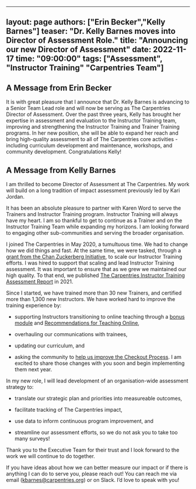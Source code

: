  ---
layout: page
authors: ["Erin Becker","Kelly Barnes"]
teaser: "Dr. Kelly Barnes moves into Director of Assessment Role."
title: "Announcing our new Director of Assessment"
date: 2022-11-17
time: "09:00:00"
tags: ["Assessment", "Instructor Training" "Carpentries Team"]
---

## A Message from Erin Becker
It is with great pleasure that I announce that Dr. Kelly Barnes is advancing to a Senior Team Lead role and will now be serving as The Carpentries Director of Assessment. Over the past three years, Kelly has brought her expertise in assessment and evaluation to the Instructor Training team, improving and strengthening the Instructor Training and Trainer Training programs. In her new position, she will be able to expand her reach and bring high-quality assessment to all of The Carpentries core activities - including curriculum development and maintenance, workshops, and community development. Congratulations Kelly!

## A Message from Kelly Barnes

I am thrilled to become Director of Assessment at The Carpentries. My work will build on a long tradition of impact assessment previously led by Kari Jordan.

It has been an absolute pleasure to partner with Karen Word to serve the Trainers and Instructor Training program. Instructor Training will always have my heart. I am so thankful to get to continue as a Trainer and on the Instructor Training Team while expanding my horizons. I am looking forward to engaging other sub-communities and serving the broader organisation.

I joined The Carpentries in May 2020, a tumultuous time. We had to change how we did things and fast. At the same time, we were tasked, through a [grant from the Chan Zuckerberg Initiative](https://carpentries.org/blog/2019/11/czi-moore-grant/), to scale our Instructor Training efforts. I was hired to support that scaling and lead Instructor Training assessment. It was important to ensure that as we grew we maintained our high quality. To that end, we published [The Carpentries Instructor Training Assessment Report](https://carpentries.github.io/2021_IT_report/index.html) in 2021.  

Since I started, we have trained more than 30 new Trainers, and certified more than 1,300 new Instructors. We have worked hard to improve the training experience by:



- supporting Instructors transitioning to online teaching through a [bonus module](https://carpentries.github.io/instructor-training-bonus-modules/) and [Recommendations for Teaching Online](https://carpentries.org/online-workshop-recommendations/),

- overhauling our communications with trainees,

- updating our curriculum, and

- asking the community to [help us improve the Checkout Process](https://carpentries.org/blog/2022/09/checkout-project/). I am excited to share those changes with you soon and begin implementing them next year.

In my new role, I will lead development of an organisation-wide assessment strategy to:



- translate our strategic plan and priorities into measureable outcomes,

- facilitate tracking of The Carpentries impact,

- use data to inform continuous program improvement, and

- streamline our assessment efforts, so we do not ask you to take too many surveys!

Thank you to the Executive Team for their trust and I look forward to the work we will continue to do together.

If you have ideas about how we can better measure our impact or if there is anything I can do to serve you, please reach out! You can reach me via email (kbarnes@carpentries.org) or on Slack. I’d love to speak with you!
